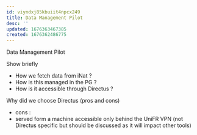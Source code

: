 ```yaml
---
id: viyndxj85kbuiit4npcx249
title: Data Management Pilot
desc: ''
updated: 1676363467385
created: 1676362486775
---
```



Data Management Pilot

Show briefly 

- How we fetch data from iNat ?
- How is this managed in the PG ?
- How is it accessible through Directus ?

Why did we choose Directus (pros and cons) 

 - cons : 
  - served form a machine accessible only behind the UniFR VPN (not Directus specific but should be discussed as it will impact other tools)
  
